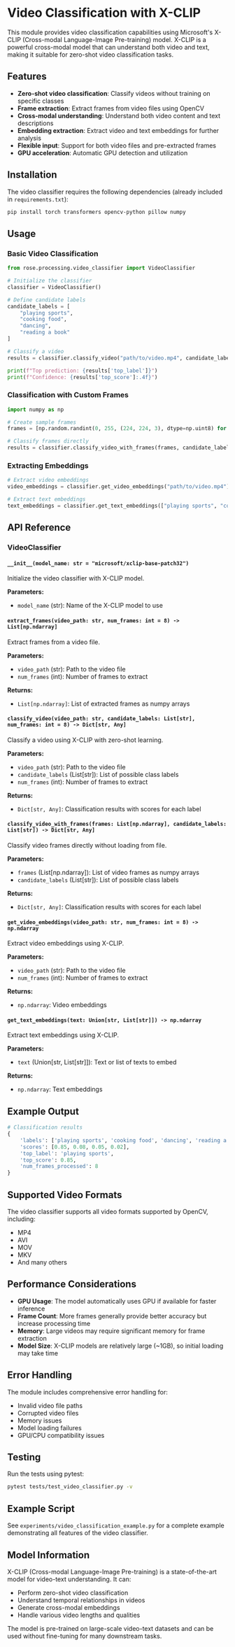 # Video Classification with X-CLIP

This module provides video classification capabilities using Microsoft's X-CLIP (Cross-modal Language-Image Pre-training) model. X-CLIP is a powerful cross-modal model that can understand both video and text, making it suitable for zero-shot video classification tasks.

## Features

- **Zero-shot video classification**: Classify videos without training on specific classes
- **Frame extraction**: Extract frames from video files using OpenCV
- **Cross-modal understanding**: Understand both video content and text descriptions
- **Embedding extraction**: Extract video and text embeddings for further analysis
- **Flexible input**: Support for both video files and pre-extracted frames
- **GPU acceleration**: Automatic GPU detection and utilization

## Installation

The video classifier requires the following dependencies (already included in `requirements.txt`):

```bash
pip install torch transformers opencv-python pillow numpy
```

## Usage

### Basic Video Classification

```python
from rose.processing.video_classifier import VideoClassifier

# Initialize the classifier
classifier = VideoClassifier()

# Define candidate labels
candidate_labels = [
    "playing sports",
    "cooking food", 
    "dancing",
    "reading a book"
]

# Classify a video
results = classifier.classify_video("path/to/video.mp4", candidate_labels)

print(f"Top prediction: {results['top_label']}")
print(f"Confidence: {results['top_score']:.4f}")
```

### Classification with Custom Frames

```python
import numpy as np

# Create sample frames
frames = [np.random.randint(0, 255, (224, 224, 3), dtype=np.uint8) for _ in range(8)]

# Classify frames directly
results = classifier.classify_video_with_frames(frames, candidate_labels)
```

### Extracting Embeddings

```python
# Extract video embeddings
video_embeddings = classifier.get_video_embeddings("path/to/video.mp4")

# Extract text embeddings
text_embeddings = classifier.get_text_embeddings(["playing sports", "cooking"])
```

## API Reference

### VideoClassifier

#### `__init__(model_name: str = "microsoft/xclip-base-patch32")`

Initialize the video classifier with X-CLIP model.

**Parameters:**
- `model_name` (str): Name of the X-CLIP model to use

#### `extract_frames(video_path: str, num_frames: int = 8) -> List[np.ndarray]`

Extract frames from a video file.

**Parameters:**
- `video_path` (str): Path to the video file
- `num_frames` (int): Number of frames to extract

**Returns:**
- `List[np.ndarray]`: List of extracted frames as numpy arrays

#### `classify_video(video_path: str, candidate_labels: List[str], num_frames: int = 8) -> Dict[str, Any]`

Classify a video using X-CLIP with zero-shot learning.

**Parameters:**
- `video_path` (str): Path to the video file
- `candidate_labels` (List[str]): List of possible class labels
- `num_frames` (int): Number of frames to extract

**Returns:**
- `Dict[str, Any]`: Classification results with scores for each label

#### `classify_video_with_frames(frames: List[np.ndarray], candidate_labels: List[str]) -> Dict[str, Any]`

Classify video frames directly without loading from file.

**Parameters:**
- `frames` (List[np.ndarray]): List of video frames as numpy arrays
- `candidate_labels` (List[str]): List of possible class labels

**Returns:**
- `Dict[str, Any]`: Classification results with scores for each label

#### `get_video_embeddings(video_path: str, num_frames: int = 8) -> np.ndarray`

Extract video embeddings using X-CLIP.

**Parameters:**
- `video_path` (str): Path to the video file
- `num_frames` (int): Number of frames to extract

**Returns:**
- `np.ndarray`: Video embeddings

#### `get_text_embeddings(text: Union[str, List[str]]) -> np.ndarray`

Extract text embeddings using X-CLIP.

**Parameters:**
- `text` (Union[str, List[str]]): Text or list of texts to embed

**Returns:**
- `np.ndarray`: Text embeddings

## Example Output

```python
# Classification results
{
    'labels': ['playing sports', 'cooking food', 'dancing', 'reading a book'],
    'scores': [0.85, 0.08, 0.05, 0.02],
    'top_label': 'playing sports',
    'top_score': 0.85,
    'num_frames_processed': 8
}
```

## Supported Video Formats

The video classifier supports all video formats supported by OpenCV, including:
- MP4
- AVI
- MOV
- MKV
- And many others

## Performance Considerations

- **GPU Usage**: The model automatically uses GPU if available for faster inference
- **Frame Count**: More frames generally provide better accuracy but increase processing time
- **Memory**: Large videos may require significant memory for frame extraction
- **Model Size**: X-CLIP models are relatively large (~1GB), so initial loading may take time

## Error Handling

The module includes comprehensive error handling for:
- Invalid video file paths
- Corrupted video files
- Memory issues
- Model loading failures
- GPU/CPU compatibility issues

## Testing

Run the tests using pytest:

```bash
pytest tests/test_video_classifier.py -v
```

## Example Script

See `experiments/video_classification_example.py` for a complete example demonstrating all features of the video classifier.

## Model Information

X-CLIP (Cross-modal Language-Image Pre-training) is a state-of-the-art model for video-text understanding. It can:

- Perform zero-shot video classification
- Understand temporal relationships in videos
- Generate cross-modal embeddings
- Handle various video lengths and qualities

The model is pre-trained on large-scale video-text datasets and can be used without fine-tuning for many downstream tasks. 
